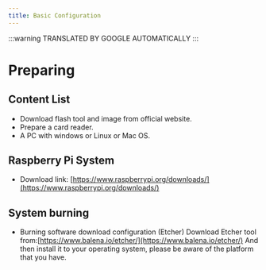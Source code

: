 ```yaml
---
title: Basic Configuration
---
```


:::warning
TRANSLATED BY GOOGLE AUTOMATICALLY
:::

# Preparing
## Content List
- Download flash tool and image from official website.
- Prepare a card reader.
- A PC with windows or Linux or Mac OS. 

## Raspberry Pi System
- Download link: [https://www.raspberrypi.org/downloads/](https://www.raspberrypi.org/downloads/)

## System burning
- Burning software download configuration (Etcher)
Download Etcher tool from:[https://www.balena.io/etcher/](https://www.balena.io/etcher/) 
And then install it to your operating system, please be aware of the platform that you have.

